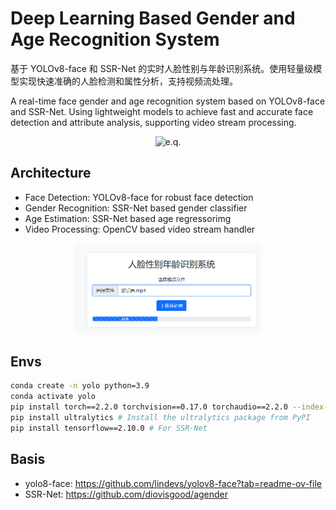 # Deep Learning Based Gender and Age Recognition System

基于 YOLOv8-face 和 SSR-Net 的实时人脸性别与年龄识别系统。使用轻量级模型实现快速准确的人脸检测和属性分析，支持视频流处理。

A real-time face gender and age recognition system based on YOLOv8-face and SSR-Net. Using lightweight models to achieve fast and accurate face detection and attribute analysis, supporting video stream processing.

<p align="center">
  <img src="img/output.gif" alt="e.q."/>
</p>


## Architecture

- Face Detection: YOLOv8-face for robust face detection
- Gender Recognition: SSR-Net based gender classifier
- Age Estimation: SSR-Net based age regressorimg
- Video Processing: OpenCV based video stream handler

<p align="center">
  <img src="img/front.png" alt="e.q." width="300px"/>
</p>


## Envs

```bash
conda create -n yolo python=3.9
conda activate yolo
pip install torch==2.2.0 torchvision==0.17.0 torchaudio==2.2.0 --index-url https://download.pytorch.org/whl/cu118
pip install ultralytics # Install the ultralytics package from PyPI
pip install tensorflow==2.10.0 # For SSR-Net
```

## Basis 

- yolo8-face: https://github.com/lindevs/yolov8-face?tab=readme-ov-file
- SSR-Net: https://github.com/diovisgood/agender